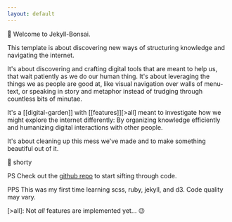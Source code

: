 ```yaml
---
layout: default
---
```


🦊 Welcome to Jekyll-Bonsai.

This template is about discovering new ways of structuring knowledge and navigating the internet. 

It's about discovering and crafting digital tools that are meant to help us, that wait patiently as we do our human thing. It's about leveraging the things we as people are good at, like visual navigation over walls of menu-text, or speaking in story and metaphor instead of trudging through countless bits of minutae.

It's a [[digital-garden]] with [[features]][>all] meant to investigate how we might explore the internet differently: By organizing knowledge efficiently and humanizing digital interactions with other people.

It's about cleaning up this mess we've made and to make something beautiful out of it.

🌱 shorty

PS Check out the [github repo](https://github.com/short25h0r7/jekyll-bonsai) to start sifting through code.

PPS This was my first time learning scss, ruby, jekyll, and d3. Code quality may vary.


[>all]: Not _all_ features are implemented yet... 😉
